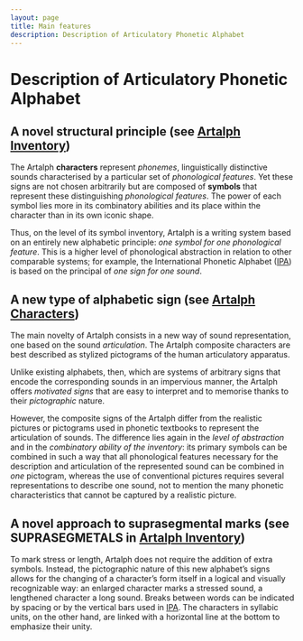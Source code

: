 ```yaml
---
layout: page
title: Main features
description: Description of Articulatory Phonetic Alphabet
---
```


# Description of Articulatory Phonetic Alphabet

## A novel structural principle (see [Artalph Inventory][1])

The Artalph **characters** represent *phonemes*, linguistically distinctive sounds characterised by a particular set of 
*phonological features*. Yet these signs are not chosen arbitrarily but are composed of **symbols** that represent these 
distinguishing *phonological features*. The power of each symbol lies more in its combinatory abilities and its place 
within the character than in its own iconic shape.

Thus, on the level of its symbol inventory, Artalph is a writing system based on an entirely new alphabetic principle:
*one symbol for one phonological feature*. This is a higher level of phonological abstraction in relation to other 
comparable systems; for example, the International Phonetic Alphabet ([IPA][3]) is based on the principal of *one sign 
for one sound*.

## A new type of alphabetic sign (see [Artalph Characters][2])

The main novelty of Artalph consists in a new way of sound representation, one based on the sound *articulation*. 
The Artalph composite characters are best described as stylized pictograms of the human articulatory apparatus.

Unlike existing alphabets, then, which are systems of arbitrary signs that encode the corresponding sounds 
in an impervious manner, the Artalph offers *motivated signs* that are easy to interpret and to memorise thanks 
to their *pictographic* nature.

However, the composite signs of the Artalph differ from the realistic pictures or pictograms used in phonetic 
textbooks to represent the articulation of sounds. The difference lies again in the *level of abstraction* and 
in the *combinatory ability of the inventory*: its primary symbols can be combined in such a way that all phonological 
features necessary for the description and articulation of the represented sound can be combined in *one* pictogram, 
whereas the use of conventional pictures requires several representations to describe one sound, not to mention 
the many phonetic characteristics that cannot be captured by a realistic picture.

## A novel approach to suprasegmental marks (see SUPRASEGMETALS in [Artalph Inventory][1])

To mark stress or length, Artalph does not require the addition of extra symbols. Instead, the pictographic nature 
of this new alphabet’s signs allows for the changing of a character’s form itself in a logical and visually 
recognizable way: an enlarged character marks a stressed sound, a lengthened character a long sound. Breaks between 
words can be indicated by spacing or by the vertical bars used in [IPA][3]. The characters in syllabic units, 
on the other hand, are linked with a horizontal line at the bottom to emphasize their unity.

[1]: /signs#Artalph%20Inventory "Artalph Inventory"
[2]: /signs#Artalph%20Characters "Artalph Characters"
[3]: https://www.internationalphoneticassociation.org/content/ipa-chart "The International Phonetic Alphabet and the IPA Chart"
